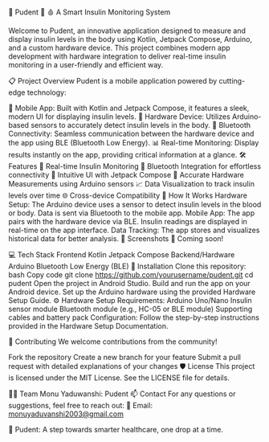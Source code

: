 🌟 Pudent 🌟
🩸 A Smart Insulin Monitoring System

Welcome to Pudent, an innovative application designed to measure and display insulin levels in the body using Kotlin, Jetpack Compose, Arduino, and a custom hardware device. This project combines modern app development with hardware integration to deliver real-time insulin monitoring in a user-friendly and efficient way.

📋 Project Overview
Pudent is a mobile application powered by cutting-edge technology:

📱 Mobile App: Built with Kotlin and Jetpack Compose, it features a sleek, modern UI for displaying insulin levels.
🔬 Hardware Device: Utilizes Arduino-based sensors to accurately detect insulin levels in the body.
🔗 Bluetooth Connectivity: Seamless communication between the hardware device and the app using BLE (Bluetooth Low Energy).
📊 Real-time Monitoring: Display results instantly on the app, providing critical information at a glance.
🛠️ Features
🌟 Real-time Insulin Monitoring
🔗 Bluetooth Integration for effortless connectivity
📱 Intuitive UI with Jetpack Compose
🔬 Accurate Hardware Measurements using Arduino sensors
📈 Data Visualization to track insulin levels over time
🌐 Cross-device Compatibility
🚀 How It Works
Hardware Setup:
The Arduino device uses a sensor to detect insulin levels in the blood or body.
Data is sent via Bluetooth to the mobile app.
Mobile App:
The app pairs with the hardware device via BLE.
Insulin readings are displayed in real-time on the app interface.
Data Tracking:
The app stores and visualizes historical data for better analysis.
📱 Screenshots
📸 Coming soon!

💻 Tech Stack
Frontend
Kotlin
Jetpack Compose
Backend/Hardware
Arduino
Bluetooth Low Energy (BLE)
🌟 Installation
Clone this repository:
bash
Copy code
git clone https://github.com/yourusername/pudent.git
cd pudent
Open the project in Android Studio.
Build and run the app on your Android device.
Set up the Arduino hardware using the provided Hardware Setup Guide.
⚙️ Hardware Setup
Requirements:
Arduino Uno/Nano
Insulin sensor module
Bluetooth module (e.g., HC-05 or BLE module)
Supporting cables and battery pack
Configuration:
Follow the step-by-step instructions provided in the Hardware Setup Documentation.

🤝 Contributing
We welcome contributions from the community!

Fork the repository
Create a new branch for your feature
Submit a pull request with detailed explanations of your changes
🛡️ License
This project is licensed under the MIT License. See the LICENSE file for details.

🧑‍💻 Team
Monu Yaduwanshi: Pudent
📫 Contact
For any questions or suggestions, feel free to reach out:
📧 Email: monuyaduvanshi2003@gmail.com

🌟 Pudent: A step towards smarter healthcare, one drop at a time.
